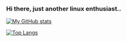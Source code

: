 

### Hi there, just another linux enthusiast..


 [![My GitHub stats](https://github-readme-stats.vercel.app/api?username=saimoomedits&hide=contribs&show_icons=true&theme=tokyonight)](https://github.com/anuraghazra/github-readme-stats)
 
[![Top Langs](https://github-readme-stats.vercel.app/api/top-langs/?username=saimoomedits&layout=compact&theme=tokyonight)](https://github.com/anuraghazra/github-readme-stats)

